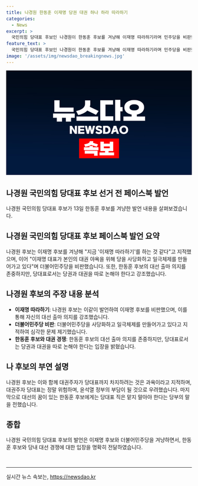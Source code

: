 ```yaml
---
title: 나경원 한동훈 이재명 당권 대권 하나 하라 따라하기
categories:
  - News
excerpt: >
  국민의힘 당대표 후보인 나경원이 한동훈 후보를 겨냥해 이재명 따라하기라며 민주당을 비판했다. 또한 대선 출마 의지를 드러낸 한동훈 후보를 지적하며, 대권과 당권을 분리해야 한다고 강조했다. 또한 당대표는 대통령과의 갈등을 부추기며 정부에 부담을 주게 된다고 우려했다. 당대회를 앞둔 상황에서의 발언이 주목받을 전망이다.
feature_text: >
  국민의힘 당대표 후보인 나경원이 한동훈 후보를 겨냥해 이재명 따라하기라며 민주당을 비판했다. 또한 대선 출마 의지를 드러낸 한동훈 후보를 지적하며, 대권과 당권을 분리해야 한다고 강조했다. 또한 당대표는 대통령과의 갈등을 부추기며 정부에 부담을 주게 된다고 우려했다. 당대회를 앞둔 상황에서의 발언이 주목받을 전망이다.
image: '/assets/img/newsdao_breakingnews.jpg'
---
```


<p><img src="/assets/img/newsdao_breakingnews.jpg" alt="ontimetimes 속보" /></p>

<h2>나경원 국민의힘 당대표 후보 선거 전 페이스북 발언</h2>

<p>나경원 국민의힘 당대표 후보가 13일 한동훈 후보를 겨냥한 발언 내용을 살펴보겠습니다.</p>

<h2 data-ke-size="size26">나경원 국민의힘 당대표 후보 페이스북 발언 요약</h2>

<p data-ke-size="size16">나경원 후보는 이재명 후보를 겨냥해 "지금 '이재명 따라하기'를 하는 것 같다"고 지적했으며, 이어 "이재명 대표가 본인의 대권 야욕을 위해 당을 사당화하고 일극체제를 만들어가고 있다"며 더불어민주당을 비판했습니다. 또한, 한동훈 후보의 대선 출마 의지를 존중하지만, 당대표로서는 당권과 대권을 따로 논해야 한다고 강조했습니다.</p>

<h2 data-ke-size="size26">나경원 후보의 주장 내용 분석</h2>

<ul>
    <li><b>이재명 따라하기</b>: 나경원 후보는 이같이 발언하여 이재명 후보를 비판했으며, 이를 통해 자신의 대선 출마 의지를 강조했습니다.</li>
    <li><b>더불어민주당 비판</b>: 더불어민주당을 사당화하고 일극체제를 만들어가고 있다고 지적하여 심각한 문제 제기했습니다.</li>
    <li><b>한동훈 후보와 대권 경쟁</b>: 한동훈 후보의 대선 출마 의지를 존중하지만, 당대표로서는 당권과 대권을 따로 논해야 한다는 입장을 밝혔습니다.</li>
</ul>

<h2 data-ke-size="size26">나 후보의 부연 설명</h2>

<p data-ke-size="size16">나경원 후보는 이와 함께 대권주자가 당대표까지 차지하려는 것은 과욕이라고 지적하며, 대권주자 당대표는 정말 위험하며, 윤석열 정부의 부담이 될 것으로 우려했습니다. 마지막으로 대선의 꿈이 있는 한동훈 후보에게는 당대표 직은 맡지 말아야 한다는 당부의 말을 전했습니다.</p>

<h2 data-ke-size="size26">종합</h2>

<p data-ke-size="size16">나경원 국민의힘 당대표 후보의 발언은 이재명 후보와 더불어민주당을 겨냥하면서, 한동훈 후보와 당내 대선 경쟁에 대한 입장을 명확히 전달하였습니다.</p>

<p data-ke-size="size16">&nbsp;</p>

<p><hr></p>
실시간 뉴스 속보는, <a href="https://newsdao.kr" rel="dofollow">https://newsdao.kr</a>


